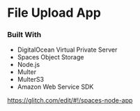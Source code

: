 # File Upload App

### Built With

* DigitalOcean Virtual Private Server
* Spaces Object Storage
* Node.js
* Multer
* MulterS3
* Amazon Web Service SDK

https://glitch.com/edit/#!/spaces-node-app
